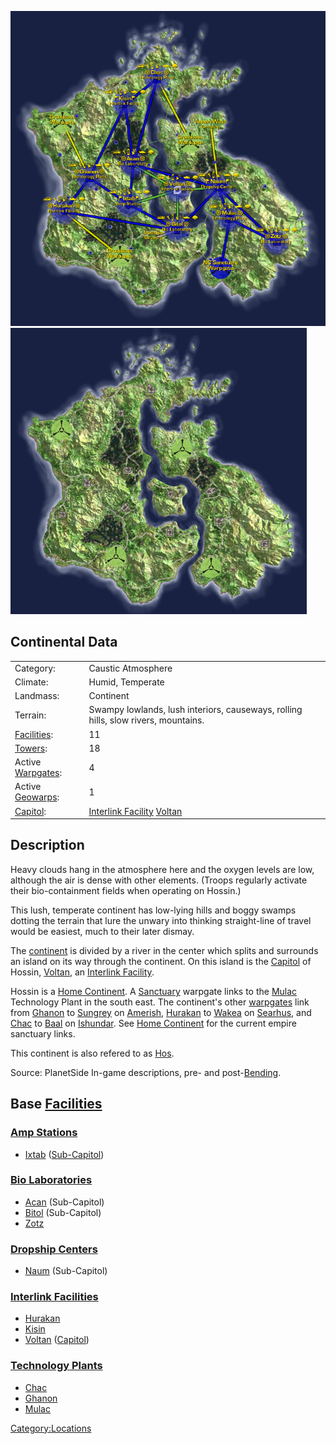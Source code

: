 ![](/images/HossinMap.jpg "fig:HossinMap.jpg")
![](/images/Hossin_Terrain.jpg "fig:Hossin_Terrain.jpg")

## Continental Data

|                                           |                                                                                    |
| ----------------------------------------- | ---------------------------------------------------------------------------------- |
| Category:                                 | Caustic Atmosphere                                                                 |
| Climate:                                  | Humid, Temperate                                                                   |
| Landmass:                                 | Continent                                                                          |
| Terrain:                                  | Swampy lowlands, lush interiors, causeways, rolling hills, slow rivers, mountains. |
| [Facilities](/Facilities "wikilink"):     | 11                                                                                 |
| [Towers](/Tower "wikilink"):              | 18                                                                                 |
| Active [Warpgates](/Warpgate "wikilink"): | 4                                                                                  |
| Active [Geowarps](/Geowarp "wikilink"):   | 1                                                                                  |
| [Capitol](/Capitol "wikilink"):           | [Interlink Facility](/Interlink_Facility "wikilink") [Voltan](/Voltan "wikilink")  |

## Description

Heavy clouds hang in the atmosphere here and the oxygen levels are low,
although the air is dense with other elements. (Troops regularly
activate their bio-containment fields when operating on Hossin.)

This lush, temperate continent has low-lying hills and boggy swamps
dotting the terrain that lure the unwary into thinking straight-line of
travel would be easiest, much to their later dismay.

The [continent](/continent "wikilink") is divided by a river in the
center which splits and surrounds an island on its way through the
continent. On this island is the [Capitol](/Capitol "wikilink") of
Hossin, [Voltan](/Voltan "wikilink"), an [Interlink
Facility](/Interlink_Facility "wikilink").

Hossin is a [Home Continent](/Home_Continent "wikilink"). A
[Sanctuary](/Sanctuary "wikilink") warpgate links to the
[Mulac](/Mulac "wikilink") Technology Plant in the south east. The
continent's other [warpgates](/warpgate "wikilink") link from
[Ghanon](/Ghanon "wikilink") to [Sungrey](/Sungrey "wikilink") on
[Amerish](/Amerish "wikilink"), [Hurakan](/Hurakan "wikilink") to
[Wakea](/Wakea "wikilink") on [Searhus](/Searhus "wikilink"), and
[Chac](/Chac "wikilink") to [Baal](/Baal "wikilink") on
[Ishundar](/Ishundar "wikilink"). See [Home
Continent](/Home_Continent "wikilink") for the current empire sanctuary
links.

This continent is also refered to as
[Hos](/Acronyms_and_Slang "wikilink").

Source: PlanetSide In-game descriptions, pre- and
post-[Bending](/Bending "wikilink").

## Base [Facilities](/Facilities "wikilink")

### [Amp Stations](/Amp_Station "wikilink")

- [Ixtab](/Ixtab "wikilink") ([Sub-Capitol](/Sub-Capitol "wikilink"))

### [Bio Laboratories](/Bio_Laboratories "wikilink")

- [Acan](/Acan "wikilink") (Sub-Capitol)
- [Bitol](/Bitol "wikilink") (Sub-Capitol)
- [Zotz](/Zotz "wikilink")

### [Dropship Centers](/Dropship_Centers "wikilink")

- [Naum](/Naum "wikilink") (Sub-Capitol)

### [Interlink Facilities](/Interlink_Facilities "wikilink")

- [Hurakan](/Hurakan "wikilink")
- [Kisin](/Kisin "wikilink")
- [Voltan](/Voltan "wikilink") ([Capitol](/Capitol "wikilink"))

### [Technology Plants](/Technology_Plant "wikilink")

- [Chac](/Chac "wikilink")
- [Ghanon](/Ghanon "wikilink")
- [Mulac](/Mulac "wikilink")

[Category:Locations](/Category:Locations "wikilink")
